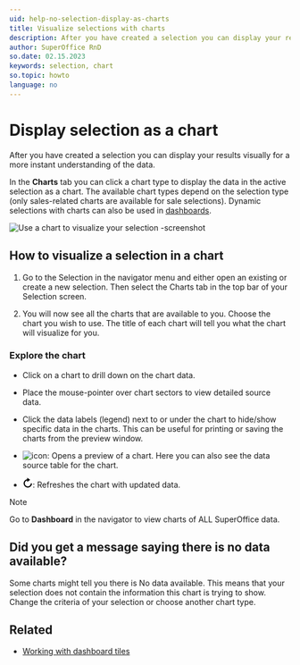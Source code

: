 ```yaml
---
uid: help-no-selection-display-as-charts
title: Visualize selections with charts
description: After you have created a selection you can display your results visually for a more instant understanding of the data. This how-to guide will show you how to visualize selections with the help of charts in SuperOffice CRM.
author: SuperOffice RnD
so.date: 02.15.2023
keywords: selection, chart
so.topic: howto
language: no
---
```


# Display selection as a chart

After you have created a selection you can display your results visually for a more instant understanding of the data.

In the **Charts** tab you can click a chart type to display the data in the active selection as a chart. The available chart types depend on the selection type (only sales-related charts are available for sale selections). Dynamic selections with charts can also be used in [dashboards][1].

![Use a chart to visualize your selection -screenshot][img3]

## How to visualize a selection in a chart

1. Go to the Selection in the navigator menu and either open an existing or create a new selection. Then select the Charts tab in the top bar of your Selection screen.

1. You will now see all the charts that are available to you. Choose the chart you wish to use. The title of each chart will tell you what the chart will visualize for you.

### Explore the chart

* Click on a chart to drill down on the chart data.

* Place the mouse-pointer over chart sectors to view detailed source data.

* Click the data labels (legend) next to or under the chart to hide/show specific data in the charts. This can be useful for printing or saving the charts from the preview window.

* ![icon][img1]: Opens a preview of a chart. Here you can also see the data source table for the chart.

* ![icon][img2]: Refreshes the chart with updated data.

> [!NOTE]
> Go to **Dashboard** in the navigator to view charts of ALL SuperOffice data.

## Did you get a message saying there is no data available?

Some charts might tell you there is No data available. This means that your selection does not contain the information this chart is trying to show. Change the criteria of your selection or choose another chart type.

## Related

* [Working with dashboard tiles][2]

<!-- Referenced links -->
[1]: ../../../../dashboard/learn/index.md
[2]: ../../../../dashboard/learn/working-with-tiles.md

<!-- Referenced images -->
[img1]: ../../../../../../common/icons/maximize-dark.png
[img2]: ../../../../../../common/icons/refresh-icon.png
[img3]: media/visualize-selections.gif

